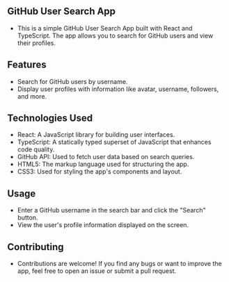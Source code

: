 ## GitHub User Search App


- This is a simple GitHub User Search App built with React and TypeScript. The app allows you to search for GitHub users and view their profiles.

## Features

- Search for GitHub users by username.
- Display user profiles with information like avatar, username, followers, and more.

## Technologies Used
 - React: A JavaScript library for building user interfaces.
 - TypeScript: A statically typed superset of JavaScript that enhances code quality.
 - GitHub API: Used to fetch user data based on search queries.
 - HTML5: The markup language used for structuring the app.
 - CSS3: Used for styling the app's components and layout.
   
## Usage
- Enter a GitHub username in the search bar and click the "Search" button.
- View the user's profile information displayed on the screen.
  
## Contributing
 - Contributions are welcome! If you find any bugs or want to improve the app, feel free to open an issue or submit a pull request.
